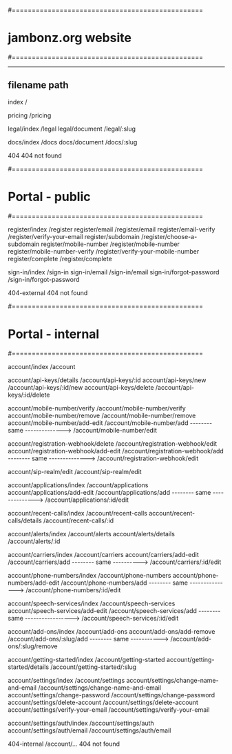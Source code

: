 
#================================================
# jambonz.org website
#================================================

  --------------------------------------------
  filename                                path
  --------------------------------------------

  index                                   /

  pricing                                 /pricing

  legal/index                             /legal
  legal/document                          /legal/:slug

  docs/index                              /docs
  docs/document                           /docs/:slug

  404                                     404 not found

#================================================
# Portal - public
#================================================

  register/index                          /register
  register/email                          /register/email
  register/email-verify                   /register/verify-your-email
  register/subdomain                      /register/choose-a-subdomain
  register/mobile-number                  /register/mobile-number
  register/mobile-number-verify           /register/verify-your-mobile-number
  register/complete                       /register/complete

  sign-in/index                           /sign-in
  sign-in/email                           /sign-in/email
  sign-in/forgot-password                 /sign-in/forgot-password

  404-external                            404 not found

#================================================
# Portal - internal
#================================================

  account/index                           /account

  account/api-keys/details                /account/api-keys/:id
  account/api-keys/new                    /account/api-keys/:id/new
  account/api-keys/delete                 /account/api-keys/:id/delete

  account/mobile-number/verify            /account/mobile-number/verify
  account/mobile-number/remove            /account/mobile-number/remove
  account/mobile-number/add-edit          /account/mobile-number/add
  -------- same -------------->           /account/mobile-number/edit

  account/registration-webhook/delete     /account/registration-webhook/edit
  account/registration-webhook/add-edit   /account/registration-webhook/add
  -------- same -------------->           /account/registration-webhook/edit

  account/sip-realm/edit                  /account/sip-realm/edit

  account/applications/index              /account/applications
  account/applications/add-edit           /account/applications/add
  -------- same -------------->           /account/applications/:id/edit

  account/recent-calls/index              /account/recent-calls
  account/recent-calls/details            /account/recent-calls/:id

  account/alerts/index                    /account/alerts
  account/alerts/details                  /account/alerts/:id

  account/carriers/index                  /account/carriers
  account/carriers/add-edit               /account/carriers/add
  -------- same ---------->               /account/carriers/:id/edit

  account/phone-numbers/index             /account/phone-numbers
  account/phone-numbers/add-edit          /account/phone-numbers/add
  -------- same --------------->          /account/phone-numbers/:id/edit

  account/speech-services/index           /account/speech-services
  account/speech-services/add-edit        /account/speech-services/add
  -------- same ----------------->        /account/speech-services/:id/edit

  account/add-ons/index                   /account/add-ons
  account/add-ons/add-remove              /account/add-ons/:slug/add
  -------- same ----------->              /account/add-ons/:slug/remove

  account/getting-started/index           /account/getting-started
  account/getting-started/details         /account/getting-started/:slug

  account/settings/index                  /account/settings
  account/settings/change-name-and-email  /account/settings/change-name-and-email
  account/settings/change-password        /account/settings/change-password
  account/settings/delete-account         /account/settings/delete-account
  account/settings/verify-your-email      /account/settings/verify-your-email

  account/settings/auth/index             /account/settings/auth
  account/settings/auth/email             /account/settings/auth/email

  404-internal                            /account/... 404 not found
